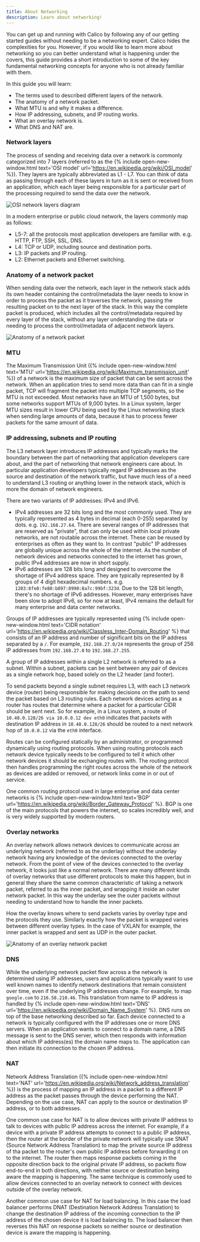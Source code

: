 ```yaml
---
title: About Networking
description: Learn about networking!
---
```


You can get up and running with Calico by following any of our getting started guides without needing to be a networking expert. Calico hides the complexities for you.  However, if you would like to learn more about networking so you can better understand what is happening under the covers, this guide provides a short introduction to some of the key fundamental networking concepts for anyone who is not already familiar with them.

In this guide you will learn:
- The terms used to described different layers of the network.
- The anatomy of a network packet.
- What MTU is and why it makes a difference.
- How IP addressing, subnets, and IP routing works.
- What an overlay network is.
- What DNS and NAT are.

### Network layers

The process of sending and receiving data over a network is commonly categorized into 7 layers (referred to as the {% include open-new-window.html text='OSI model' url='https://en.wikipedia.org/wiki/OSI_model' %}). They layers are typically abbreviated as L1 - L7. You can think of data as passing through each of these layers in turn as it is sent or received from an application, which each layer being responsible for a particular part of the processing required to send the data over the network.

![OSI network layers diagram]({{site.baseurl}}/images/osi-network-layers.svg)

In a modern enterprise or public cloud network, the layers commonly map as follows:

- L5-7: all the protocols most application developers are familiar with. e.g. HTTP, FTP, SSH, SSL, DNS.
- L4: TCP or UDP, including source and destination ports.
- L3: IP packets and IP routing.
- L2: Ethernet packets and Ethernet switching.

### Anatomy of a network packet

When sending data over the network, each layer in the network stack adds its own header containing the control/metadata the layer needs to know in order to process the packet as it traverses the network, passing the resulting packet on to the next layer of the stack. In this way the complete packet is produced, which includes all the control/metadata required by every layer of the stack, without any layer understanding the data or needing to process the control/metadata of adjacent network layers. 

![Anatomy of a network packet]({{site.baseurl}}/images/anatomy-of-a-packet.svg)

### MTU

The Maximum Transmission Unit ({% include open-new-window.html text='MTU' url='https://en.wikipedia.org/wiki/Maximum_transmission_unit' %}) of a network is the maximum size of packet that can be sent across the network. When an application tries to send more data than can fit in a single packet, TCP will fragment the packet into multiple TCP segments, so the MTU is not exceeded. Most networks have an MTU of 1,500 bytes, but some networks support MTUs of 9,000 bytes. In a Linux system, larger MTU sizes result in lower CPU being used by the Linux networking stack when sending large amounts of data, because it has to process fewer packets for the same amount of data.

### IP addressing, subnets and IP routing

The L3 network layer introduces IP addresses and typically marks the boundary between the part of networking that application developers care about, and the part of networking that network engineers care about. In particular application developers typically regard IP addresses as the source and destination of the network traffic, but have much less of a need to understand L3 routing or anything lower in the network stack, which is more the domain of network engineers.

There are two variants of IP addresses: IPv4 and IPv6.

- IPv4 addresses are 32 bits long and the most commonly used. They are typically represented as 4 bytes in decimal (each 0-255) separated by dots. e.g. `192.168.27.64`. There are several ranges of IP addresses that are reserved as "private", that can only be used within local private networks, are not routable across the internet. These can be reused by enterprises as often as they want to. In contrast "public" IP addresses are globally unique across the whole of the internet. As the number of network devices and networks connected to the internet has grown, public IPv4 addresses are now in short supply.
- IPv6 addresses are 128 bits long and designed to overcome the shortage of IPv4 address space. They are typically represented by 8 groups of 4 digit hexadecimal numbers. e.g. `1203:8fe0:fe80:b897:8990:8a7c:99bf:323d`. Due to the 128 bit length, there's no shortage of IPv6 addresses. However, many enterprises have been slow to adopt IPv6, so for now at least, IPv4 remains the default for many enterprise and data center networks.

Groups of IP addresses are typically represented using  {% include open-new-window.html text='CIDR notation' url='https://en.wikipedia.org/wiki/Classless_Inter-Domain_Routing' %} that consists of an IP address and number of significant bits on the IP address separated by a `/`. For example, `192.168.27.0/24` represents the group of 256 IP addresses from `192.168.27.0` to `192.168.27.255`.

A group of IP addresses within a single L2 network is referred to as a subnet. Within a subnet, packets can be sent between any pair of devices as a single network hop, based solely on the L2 header (and footer).

To send packets beyond a single subnet requires L3, with each L3 network device (router) being responsible for making decisions on the path to send the packet based on L3 routing rules. Each network devices acting as a router has routes that determine where a packet for a particular CIDR should be sent next. So for example, in a Linux system, a route of `10.48.0.128/26 via 10.0.0.12 dev eth0` indicates that packets with destination IP address in `10.48.0.128/26` should be routed to a next network hop of `10.0.0.12` via the `eth0` interface.

Routes can be configured statically by an administrator, or programmed dynamically using routing protocols. When using routing protocols each network device typically needs to be configured to tell it which other network devices it should be exchanging routes with. The routing protocol then handles programming the right routes across the whole of the network as devices are added or removed, or network links come in or out of service.

One common routing protocol used in large enterprise and data center networks is {% include open-new-window.html text='BGP' url='https://en.wikipedia.org/wiki/Border_Gateway_Protocol' %}. BGP is one of the main protocols that powers the internet, so scales incredibly well, and is very widely supported by modern routers.

### Overlay networks

An overlay network allows network devices to communicate across an underlying network (referred to as the underlay) without the underlay network having any knowledge of the devices connected to the overlay network. From the point of view of the devices connected to the overlay network, it looks just like a normal network. There are many different kinds of overlay networks that use different protocols to make this happen, but in general they share the same common characteristic of taking a network packet, referred to as the inner packet, and wrapping it inside an outer network packet. In this way the underlay see the outer packets without needing to understand how to handle the inner packets.

How the overlay knows where to send packets varies by overlay type and the protocols they use. Similarly exactly how the packet is wrapped varies between different overlay types.  In the case of VXLAN for example, the inner packet is wrapped and sent as UDP in the outer packet.

![Anatomy of an overlay network packet]({{site.baseurl}}/images/anatomy-of-an-overlay-packet.svg)

### DNS

While the underlying network packet flow across a the network is determined using IP addresses, users and applications typically want to use well known names to identify network destinations that remain consistent over time, even if the underlying IP addresses change. For example, to map `google.com` to `216.58.210.46`. This translation from name to IP address is handled by {% include open-new-window.html text='DNS' url='https://en.wikipedia.org/wiki/Domain_Name_System' %}. DNS runs on top of the base networking described so far. Each device connected to a network is typically configured with the IP addresses one or more DNS servers. When an application wants to connect to a domain name, a DNS message is sent to the DNS server, which then responds with information about which IP address(es) the domain name maps to. The application can then initiate its connection to the chosen IP address.

### NAT

Network Address Translation ({% include open-new-window.html text='NAT' url='https://en.wikipedia.org/wiki/Network_address_translation' %}) is the process of mapping an IP address in a packet to a different IP address as the packet passes through the device performing the NAT. Depending on the use case, NAT can apply to the source or destination IP address, or to both addresses.  

One common use case for NAT is to allow devices with private IP address to talk to devices with public IP address across the internet. For example, if a device with a private IP address attempts to connect to a public IP address, then the router at the border of the private network will typically use SNAT (Source Network Address Translation) to map the private source IP address of tha packet to the router's own public IP address before forwarding it on to the internet. The router then maps response packets coming in the opposite direction back to the original private IP address, so packets flow end-to-end in both directions, with neither source or destination being aware the mapping is happening. The same technique is commonly used to allow devices connected to an overlay network to connect with devices outside of the overlay network.

Another common use case for NAT for load balancing. In this case the load balancer performs DNAT (Destination Network Address Translation) to change the destination IP address of the incoming connection to the IP address of the chosen device it is load balancing to. The load balancer then reverses this NAT on response packets so neither source or destination device is aware the mapping is happening.

